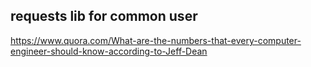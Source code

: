 ## requests lib for common user
https://www.quora.com/What-are-the-numbers-that-every-computer-engineer-should-know-according-to-Jeff-Dean
